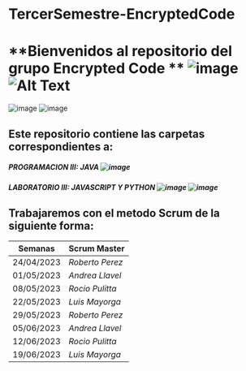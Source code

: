# TercerSemestre-EncryptedCode

# **Bienvenidos al repositorio del grupo Encrypted Code **   ![image](https://user-images.githubusercontent.com/112596102/236114141-bc640460-fc25-45a5-80fd-802cfbba910d.png)                                                           ![Alt Text](https://media.giphy.com/media/scZPhLqaVOM1qG4lT9/giphy.gif)                                               

![image](https://user-images.githubusercontent.com/112596102/236116242-0a99cc0b-645a-498a-8604-ae8c3cbcbded.png)  ![image](https://user-images.githubusercontent.com/112596102/236116484-fabf7f96-a7d7-4be0-8f38-557451946a09.png)




## Este repositorio contiene las carpetas correspondientes a:
##### PROGRAMACION III: JAVA                 ![image](https://user-images.githubusercontent.com/112596102/236111312-68f2ef69-94ce-45ff-aca9-ef66c0a993f2.png)
##### LABORATORIO III: JAVASCRIPT Y PYTHON             ![image](https://user-images.githubusercontent.com/112596102/236110827-b07dca4b-e6d8-44f1-8c6e-1dd3db30b11c.png)  ![image](https://user-images.githubusercontent.com/112596102/236111482-a27fe366-192e-442c-bde5-2b90b2489f10.png)



## Trabajaremos con el metodo Scrum de la siguiente forma:

| **Semanas** | **Scrum Master** |
| ---- | ---- |
|          24/04/2023 | *Roberto Perez* |
| 01/05/2023 | *Andrea Llavel* |
| 08/05/2023 | *Rocio Pulitta* |
| 22/05/2023 | *Luis Mayorga* |
| 29/05/2023  | *Roberto Perez* |
| 05/06/2023 | *Andrea Llavel*|
|12/06/2023|*Rocio Pulitta*|
|19/06/2023|*Luis Mayorga*|
